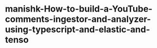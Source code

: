 # manishk-How-to-build-a-YouTube-comments-ingestor-and-analyzer-using-typescript-and-elastic-and-tenso
